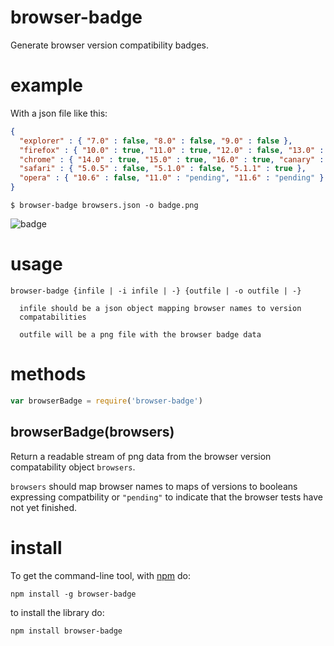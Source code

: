 # browser-badge

Generate browser version compatibility badges.

# example

With a json file like this:

``` json
{
  "explorer" : { "7.0" : false, "8.0" : false, "9.0" : false },
  "firefox" : { "10.0" : true, "11.0" : true, "12.0" : false, "13.0" : true, "nightly" : true },
  "chrome" : { "14.0" : true, "15.0" : true, "16.0" : true, "canary" : true },
  "safari" : { "5.0.5" : false, "5.1.0" : false, "5.1.1" : true },
  "opera" : { "10.6" : false, "11.0" : "pending", "11.6" : "pending" }
}
```

```
$ browser-badge browsers.json -o badge.png
```

![badge](http://substack.net/images/badge.png)

# usage

```
browser-badge {infile | -i infile | -} {outfile | -o outfile | -}

  infile should be a json object mapping browser names to version
  compatabilities
  
  outfile will be a png file with the browser badge data
```

# methods

``` js
var browserBadge = require('browser-badge')
```

## browserBadge(browsers)

Return a readable stream of png data from the browser version compatability
object `browsers`.

`browsers` should map browser names to maps of versions to booleans expressing
compatbility or `"pending"` to indicate that the browser tests have not yet
finished.

# install

To get the command-line tool, with [npm](http://npmjs.org) do:

```
npm install -g browser-badge
```

to install the library do:

```
npm install browser-badge
```
